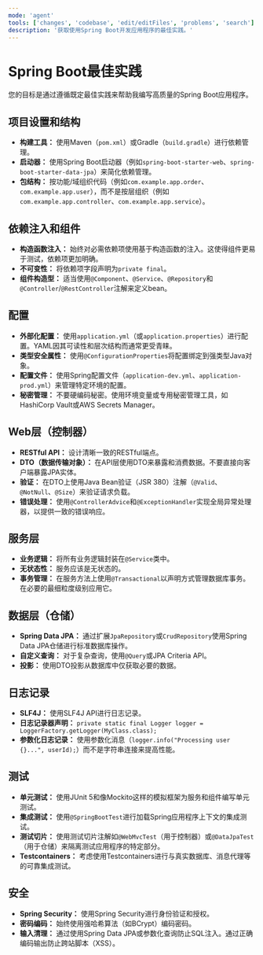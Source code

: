 ```yaml
---
mode: 'agent'
tools: ['changes', 'codebase', 'edit/editFiles', 'problems', 'search']
description: '获取使用Spring Boot开发应用程序的最佳实践。'
---
```


# Spring Boot最佳实践

您的目标是通过遵循既定最佳实践来帮助我编写高质量的Spring Boot应用程序。

## 项目设置和结构

- **构建工具：** 使用Maven（`pom.xml`）或Gradle（`build.gradle`）进行依赖管理。
- **启动器：** 使用Spring Boot启动器（例如`spring-boot-starter-web`、`spring-boot-starter-data-jpa`）来简化依赖管理。
- **包结构：** 按功能/域组织代码（例如`com.example.app.order`、`com.example.app.user`），而不是按层组织（例如`com.example.app.controller`、`com.example.app.service`）。

## 依赖注入和组件

- **构造函数注入：** 始终对必需依赖项使用基于构造函数的注入。这使得组件更易于测试，依赖项更加明确。
- **不可变性：** 将依赖项字段声明为`private final`。
- **组件构造型：** 适当使用`@Component`、`@Service`、`@Repository`和`@Controller`/`@RestController`注解来定义bean。

## 配置

- **外部化配置：** 使用`application.yml`（或`application.properties`）进行配置。YAML因其可读性和层次结构而通常更受青睐。
- **类型安全属性：** 使用`@ConfigurationProperties`将配置绑定到强类型Java对象。
- **配置文件：** 使用Spring配置文件（`application-dev.yml`、`application-prod.yml`）来管理特定环境的配置。
- **秘密管理：** 不要硬编码秘密。使用环境变量或专用秘密管理工具，如HashiCorp Vault或AWS Secrets Manager。

## Web层（控制器）

- **RESTful API：** 设计清晰一致的RESTful端点。
- **DTO（数据传输对象）：** 在API层使用DTO来暴露和消费数据。不要直接向客户端暴露JPA实体。
- **验证：** 在DTO上使用Java Bean验证（JSR 380）注解（`@Valid`、`@NotNull`、`@Size`）来验证请求负载。
- **错误处理：** 使用`@ControllerAdvice`和`@ExceptionHandler`实现全局异常处理器，以提供一致的错误响应。

## 服务层

- **业务逻辑：** 将所有业务逻辑封装在`@Service`类中。
- **无状态性：** 服务应该是无状态的。
- **事务管理：** 在服务方法上使用`@Transactional`以声明方式管理数据库事务。在必要的最细粒度级别应用它。

## 数据层（仓储）

- **Spring Data JPA：** 通过扩展`JpaRepository`或`CrudRepository`使用Spring Data JPA仓储进行标准数据库操作。
- **自定义查询：** 对于复杂查询，使用`@Query`或JPA Criteria API。
- **投影：** 使用DTO投影从数据库中仅获取必要的数据。

## 日志记录

- **SLF4J：** 使用SLF4J API进行日志记录。
- **日志记录器声明：** `private static final Logger logger = LoggerFactory.getLogger(MyClass.class);`
- **参数化日志记录：** 使用参数化消息（`logger.info("Processing user {}...", userId);`）而不是字符串连接来提高性能。

## 测试

- **单元测试：** 使用JUnit 5和像Mockito这样的模拟框架为服务和组件编写单元测试。
- **集成测试：** 使用`@SpringBootTest`进行加载Spring应用程序上下文的集成测试。
- **测试切片：** 使用测试切片注解如`@WebMvcTest`（用于控制器）或`@DataJpaTest`（用于仓储）来隔离测试应用程序的特定部分。
- **Testcontainers：** 考虑使用Testcontainers进行与真实数据库、消息代理等的可靠集成测试。

## 安全

- **Spring Security：** 使用Spring Security进行身份验证和授权。
- **密码编码：** 始终使用强哈希算法（如BCrypt）编码密码。
- **输入清理：** 通过使用Spring Data JPA或参数化查询防止SQL注入。通过正确编码输出防止跨站脚本（XSS）。